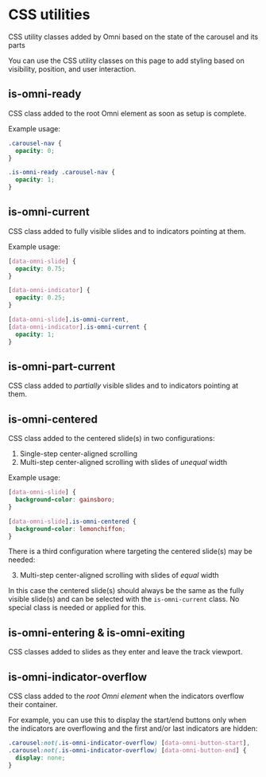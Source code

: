 
CSS utilities
================================================================================


CSS utility classes added by Omni based on the state of the carousel and its parts


You can use the CSS utility classes on this page
to add styling based on visibility, position, and user interaction.


is-omni-ready
----------------------------------------

CSS class added to the root Omni element as soon as setup is complete.

Example usage:

```css
.carousel-nav {
  opacity: 0;
}

.is-omni-ready .carousel-nav {
  opacity: 1;
}
```


is-omni-current
----------------------------------------

CSS class added to fully visible slides and to indicators pointing at them.

Example usage:

```css
[data-omni-slide] {
  opacity: 0.75;
}

[data-omni-indicator] {
  opacity: 0.25;
}

[data-omni-slide].is-omni-current,
[data-omni-indicator].is-omni-current {
  opacity: 1;
}
```


is-omni-part-current
----------------------------------------

CSS class added to *partially* visible slides and to indicators pointing at them.



is-omni-centered
----------------------------------------

CSS class added to the centered slide(s) in two configurations:

1.  Single-step center-aligned scrolling
2.  Multi-step center-aligned scrolling with slides of *unequal* width

Example usage:

```css
[data-omni-slide] {
  background-color: gainsboro;
}

[data-omni-slide].is-omni-centered {
  background-color: lemonchiffon;
}
```

There is a third configuration where targeting the centered slide(s) may be needed:

3.  Multi-step center-aligned scrolling with slides of *equal* width

In this case the centered slide(s) should always be the same as the fully visible slide(s)
and can be selected with the `is-omni-current` class.
No special class is needed or applied for this.


is-omni-entering & is-omni-exiting
----------------------------------------

CSS classes added to slides as they enter and leave the track viewport.


is-omni-indicator-overflow
----------------------------------------

CSS class added to the *root Omni element* when the indicators overflow their container.

For example, you can use this to display the start/end buttons only when
the indicators are overflowing and the first and/or last indicators are hidden:

```css
.carousel:not(.is-omni-indicator-overflow) [data-omni-button-start],
.carousel:not(.is-omni-indicator-overflow) [data-omni-button-end] {
  display: none;
}
```
